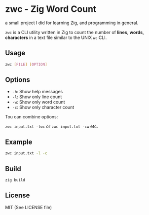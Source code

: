 # zwc - Zig Word Count

a small project I did for learning Zig, and programming in general.

`zwc` is a CLI utility written in Zig to count the number of
**lines**, **words**, **characters** in a text file similar to
the UNIX `wc` CLI.

## Usage

```sh
zwc [FILE] [OPTION]
```

## Options

- `-h`: Show help messages
- `-l`: Show only line count
- `-w`: Show only word count
- `-c`: Show only character count

Tou can combine options:

`zwc input.txt -lwc` or `zwc input.txt -cw` etc.

## Example

```sh
zwc input.txt -l -c
```

## Build

```sh
zig build
```

## License

MIT (See LICENSE file)